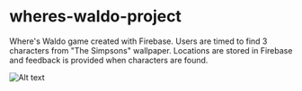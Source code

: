# wheres-waldo-project
Where's Waldo game created with Firebase. Users are timed to find 3 characters from "The Simpsons" wallpaper. Locations are stored in Firebase and feedback is provided when characters are found.

![Alt text](https://github.com/Taaaaab/personal-portfolio/blob/main/images/wheres-waldo.png?raw=true "Screenshot")
